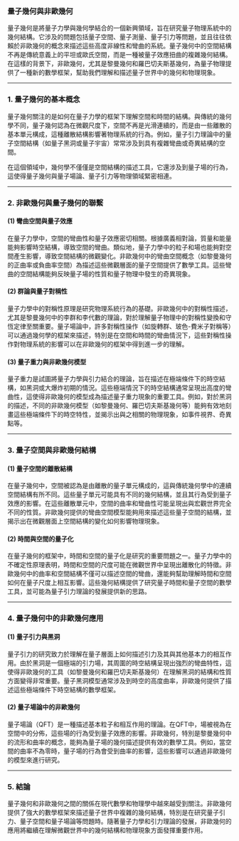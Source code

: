 ### **量子幾何與非歐幾何**

量子幾何是將量子力學與幾何學結合的一個新興領域，旨在研究量子物理系統中的幾何結構。它涉及的問題包括量子空間、量子測量、量子引力等問題，並且往往依賴於非歐幾何的概念來描述這些高度非線性和彎曲的系統。量子幾何中的空間結構不再是傳統意義上的平坦或歐氏空間，而是一種被量子效應扭曲的複雜幾何結構。在這樣的背景下，非歐幾何，尤其是黎曼幾何和羅巴切夫斯基幾何，為量子物理提供了一種新的數學框架，幫助我們理解和描述量子世界中的幾何和物理現象。

---

### **1. 量子幾何的基本概念**

量子幾何關注的是如何在量子力學的框架下理解空間和時間的結構。與傳統的幾何學不同，量子幾何認為在微觀尺度下，空間不再是光滑連續的，而是由一些離散的基本單元構成，這種離散結構影響著物理系統的行為。例如，量子引力理論中的量子空間結構（如量子黑洞或量子宇宙）常常涉及到具有複雜彎曲或奇異結構的空間。

在這個領域中，幾何學不僅僅是空間結構的描述工具，它還涉及到量子場的行為，這使得量子幾何與量子場論、量子引力等物理領域緊密相連。

---

### **2. 非歐幾何與量子幾何的聯繫**

#### **(1) 彎曲空間與量子效應**

在量子力學中，空間的彎曲性和量子效應密切相關。根據廣義相對論，質量和能量能夠影響時空結構，導致空間的彎曲。類似地，量子力學中的粒子和場也能夠對空間產生影響，導致空間結構的微觀變化。非歐幾何中的彎曲空間概念（如黎曼幾何的正曲率或負曲率空間）為描述這些微觀層面的量子空間提供了數學工具。這些彎曲的空間結構能夠反映量子場的性質和量子物理中發生的奇異現象。

#### **(2) 群論與量子對稱性**

量子力學中的對稱性原理是研究物理系統行為的基礎。非歐幾何中的對稱性描述，尤其是黎曼幾何中的李群和李代數的理論，對於理解量子物理中的對稱性變換和守恆定律至關重要。量子場論中，許多對稱性操作（如旋轉群、玻色-費米子對稱等）可以通過幾何學的框架來描述，特別是在空間和時間的彎曲情況下，這些對稱性操作對物理系統的影響可以在非歐幾何的框架中得到進一步的理解。

#### **(3) 量子重力與非歐幾何模型**

量子重力是試圖將量子力學與引力結合的理論，旨在描述在極端條件下的時空結構，如黑洞或大爆炸初期的情況。這些極端情況下的時空結構通常呈現出高度的彎曲性，這使得非歐幾何的模型成為描述量子重力現象的重要工具。例如，對於黑洞的描述，不同的非歐幾何模型（如黎曼幾何、羅巴切夫斯基幾何等）能夠有效地刻畫這些極端條件下的時空特性，並揭示出與之相關的物理現象，如事件視界、奇異點等。

---

### **3. 量子空間與非歐幾何結構**

#### **(1) 量子空間的離散結構**

在量子幾何中，空間被認為是由離散的量子單元構成的，這與傳統幾何學中的連續空間結構有所不同。這些量子單元可能具有不同的幾何結構，並且其行為受到量子效應的影響。在這些離散單元中，空間的曲率和彎曲性可能呈現出與宏觀世界完全不同的性質。非歐幾何提供的彎曲空間模型能夠用來描述這些量子空間的結構，並揭示出在微觀層面上空間結構的變化如何影響物理現象。

#### **(2) 時間與空間的量子化**

在量子幾何的框架中，時間和空間的量子化是研究的重要問題之一。量子力學中的不確定性原理表明，時間和空間的尺度可能在微觀世界中呈現出離散化的特徵。非歐幾何中的曲率和空間結構不僅可以描述空間的彎曲，還能夠幫助理解時間和空間如何在量子尺度上相互影響。這些幾何結構提供了研究量子時間和量子空間的數學工具，並可能為量子引力理論的發展提供新的思路。

---

### **4. 量子幾何中的非歐幾何應用**

#### **(1) 量子引力與黑洞**

量子引力的研究致力於理解在量子層面上如何描述引力及其與其他基本力的相互作用。由於黑洞是一個極端的引力場，其周圍的時空結構呈現出強烈的彎曲特性，這使得非歐幾何的工具（如黎曼幾何和羅巴切夫斯基幾何）在理解黑洞的結構和性質方面變得非常重要。量子黑洞模型通常涉及到時空的高度曲率，非歐幾何提供了描述這些極端條件下時空結構的數學框架。

#### **(2) 量子場論中的非歐幾何**

量子場論（QFT）是一種描述基本粒子和相互作用的理論。在QFT中，場被視為在空間中的分佈，這些場的行為受到量子效應的影響。非歐幾何，特別是黎曼幾何中的流形和曲率的概念，能夠為量子場的幾何描述提供有效的數學工具。例如，當空間的曲率不為零時，量子場的行為會受到曲率的影響，這些影響可以通過非歐幾何的模型來進行研究。

---

### **5. 結論**

量子幾何和非歐幾何之間的關係在現代數學和物理學中越來越受到關注。非歐幾何提供了強大的數學框架來描述量子世界中複雜的幾何結構，特別是在研究量子引力、量子空間和量子場論等問題時。隨著量子力學和引力理論的發展，非歐幾何的應用將繼續在理解微觀世界中的幾何結構和物理現象方面發揮重要作用。